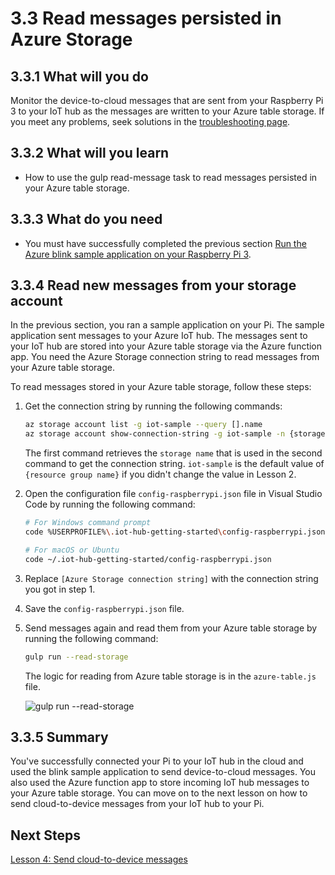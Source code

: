 <properties
 pageTitle="Read messages persisted in Azure Storage | Microsoft Azure"
 description="Monitor the device-to-cloud messages as they are written to your Azure table storage."
 services="iot-hub"
 documentationCenter=""
 authors="shizn"
 manager="timlt"
 tags=""
 keywords=""/>

<tags
 ms.service="iot-hub"
 ms.devlang="multiple"
 ms.topic="article"
 ms.tgt_pltfrm="na"
 ms.workload="na"
 ms.date="10/21/2016"
 ms.author="xshi"/>

# 3.3 Read messages persisted in Azure Storage

## 3.3.1 What will you do

Monitor the device-to-cloud messages that are sent from your Raspberry Pi 3 to your IoT hub as the messages are written to your Azure table storage. If you meet any problems, seek solutions in the [troubleshooting page](iot-hub-raspberry-pi-kit-node-troubleshooting.md).

## 3.3.2 What will you learn

- How to use the gulp read-message task to read messages persisted in your Azure table storage.

## 3.3.3 What do you need

- You must have successfully completed the previous section [Run the Azure blink sample application on your Raspberry Pi 3](iot-hub-raspberry-pi-kit-node-lesson3-run-azure-blink.md).

## 3.3.4 Read new messages from your storage account

In the previous section, you ran a sample application on your Pi. The sample application sent messages to your Azure IoT hub. The messages sent to your IoT hub are stored into your Azure table storage via the Azure function app. You need the Azure Storage connection string to read messages from your Azure table storage.

To read messages stored in your Azure table storage, follow these steps:

1. Get the connection string by running the following commands:

    ```bash
    az storage account list -g iot-sample --query [].name
    az storage account show-connection-string -g iot-sample -n {storage name}
    ```

    The first command retrieves the `storage name` that is used in the second command to get the connection string. `iot-sample` is the default value of `{resource group name}` if you didn't change the value in Lesson 2.

2. Open the configuration file `config-raspberrypi.json` file in Visual Studio Code by running the following command:

    ```bash
    # For Windows command prompt
    code %USERPROFILE%\.iot-hub-getting-started\config-raspberrypi.json

    # For macOS or Ubuntu
    code ~/.iot-hub-getting-started/config-raspberrypi.json
    ```

3. Replace `[Azure Storage connection string]` with the connection string you got in step 1.
4. Save the `config-raspberrypi.json` file.
5. Send messages again and read them from your Azure table storage by running the following command:

    ```bash
    gulp run --read-storage
    ```

    The logic for reading from Azure table storage is in the `azure-table.js` file.

    ![gulp run --read-storage](media/iot-hub-raspberry-pi-lessons/lesson3/gulp_read_message.png)

## 3.3.5 Summary

You've successfully connected your Pi to your IoT hub in the cloud and used the blink sample application to send device-to-cloud messages. You also used the Azure function app to store incoming IoT hub messages to your Azure table storage. You can move on to the next lesson on how to send cloud-to-device messages from your IoT hub to your Pi.

## Next Steps

[Lesson 4: Send cloud-to-device messages](iot-hub-raspberry-pi-kit-node-lesson4-send-cloud-to-device-messages.md)
